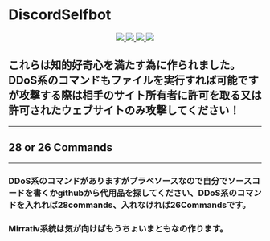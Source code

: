 # DiscordSelfbot
<p align="center">
  <a href="https://github.com/yutodadil/DiscordSelfbot">
  <img src="https://img.shields.io/github/stars/yutodadil/DiscordSelfbot?style=for-the-badge&logo=appveyor&color=blue" />
  </a>
  <a href="https://github.com/yutodadil/DiscordSelfbot/fork">
  <img src="https://img.shields.io/github/forks/yutodadil/DiscordSelfbot?style=for-the-badge&logo=appveyor&color=blue" />
  </a>
  <a href="https://github.com/yutodadil/DiscordSelfbot/issues">
  <img src="https://img.shields.io/github/issues/yutodadil/DiscordSelfbot?style=for-the-badge&logo=appveyor&color=informational" />
  <img src="https://img.shields.io/github/issues-pr/yutodadil/DiscordSelfbot?style=for-the-badge&logo=appveyor&color=informational" />
  </a>
</p>

## これらは知的好奇心を満たす為に作られました。<br>DDoS系のコマンドもファイルを実行すれば可能ですが攻撃する際は相手のサイト所有者に許可を取る又は許可されたウェブサイトのみ攻撃してください！</br>

---

## 28 or 26 Commands

---

### DDoS系のコマンドがありますがプラベソースなので自分でソースコードを書くかgithubから代用品を探してください、DDoS系のコマンドを入れれば28commands、入れなければ26Commandsです。

### Mirrativ系統は気が向けばもうちょいまともなの作ります。
